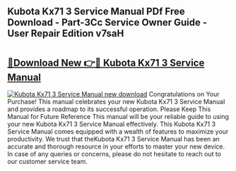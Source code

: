 ## Kubota Kx71 3 Service Manual PDf Free Download - Part-3Cc Service Owner Guide - User Repair Edition v7saH

# <h2><a href="http://bc95372.oget.top/?id=Kubota+Kx71+3+Service+Manual">🔗Download New 👉🔴 Kubota Kx71 3 Service Manual</a></h2>

[![Kubota Kx71 3 Service Manual new download](https://i.imgur.com/5g1atiW.png)](http://bc95372.oget.top/?id=Kubota+Kx71+3+Service+Manual)
Congratulations on Your Purchase! This manual celebrates your new Kubota Kx71 3 Service Manual and provides a roadmap to its successful operation. Please Keep This Manual for Future Reference This manual will be your reliable guide to using your new Kubota Kx71 3 Service Manual effectively. This Kubota Kx71 3 Service Manual comes equipped with a wealth of features to maximize your productivity. We trust that theKubota Kx71 3 Service Manual has been an accurate and thorough resource in your efforts to master your new device. In case of any queries or concerns, please do not hesitate to reach out to our customer service team.
